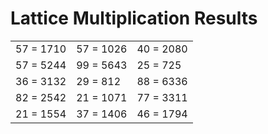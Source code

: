 # Lattice Multiplication Results

|   |   |   |
|---|---|---|
| 57 = 1710 | 57 = 1026 | 40 = 2080 |
| 57 = 5244 | 99 = 5643 | 25 = 725 |
| 36 = 3132 | 29 = 812 | 88 = 6336 |
| 82 = 2542 | 21 = 1071 | 77 = 3311 |
| 21 = 1554 | 37 = 1406 | 46 = 1794 |
